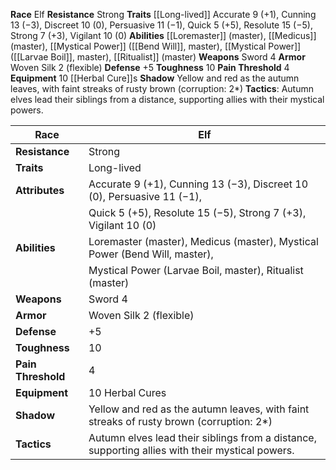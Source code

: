**Race** Elf
**Resistance** Strong 
**Traits** [[Long-lived]]
Accurate 9 (+1), Cunning 13 (−3), Discreet 10 (0), Persuasive 11 (−1), Quick 5 (+5), Resolute 15 (−5), Strong 7 (+3), Vigilant 10 (0) 
**Abilities** [[Loremaster]] (master), [[Medicus]] (master), [[Mystical Power]] ([[Bend Will]], master), [[Mystical Power]] ([[Larvae Boil]], master), [[Ritualist]] (master) 
**Weapons** Sword 4 
**Armor** Woven Silk 2 (flexible) 
**Defense** +5 
**Toughness** 10 
**Pain Threshold** 4 
**Equipment** 10 [[Herbal Cure]]s 
**Shadow** Yellow and red as the autumn leaves, with faint streaks of rusty brown (corruption: 2*) 
**Tactics**: Autumn elves lead their siblings from a distance, supporting allies with their mystical powers.

| **Race**           | Elf                                                                 |
| ------------------ | ------------------------------------------------------------------- |
| **Resistance**     | Strong                                                              |
| **Traits**         | Long-lived                                                          |
| **Attributes**     | Accurate 9 (+1), Cunning 13 (−3), Discreet 10 (0), Persuasive 11 (−1), |
|                    | Quick 5 (+5), Resolute 15 (−5), Strong 7 (+3), Vigilant 10 (0)       |
| **Abilities**      | Loremaster (master), Medicus (master), Mystical Power (Bend Will, master), |
|                    | Mystical Power (Larvae Boil, master), Ritualist (master)             |
| **Weapons**        | Sword 4                                                             |
| **Armor**          | Woven Silk 2 (flexible)                                              |
| **Defense**        | +5                                                                  |
| **Toughness**      | 10                                                                  |
| **Pain Threshold** | 4                                                                   |
| **Equipment**      | 10 Herbal Cures                                                     |
| **Shadow**         | Yellow and red as the autumn leaves, with faint streaks of rusty brown (corruption: 2*) |
| **Tactics**        | Autumn elves lead their siblings from a distance, supporting allies with their mystical powers. |